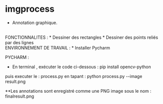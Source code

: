 # imgprocess
- Annotation graphique.

<br>
FONCTIONNALITES : 
* Dessiner des rectangles
* Dessiner des points reliés par des lignes


<br>
ENVIRONNEMENT DE TRAVAIL : 
* Installer Pycharm 



PYCHARM :
* En terminal , exécuter le code ci-dessous : 
 pip install opencv-python

puis executer le : process.py en tapant : python process.py --image result.png


**Les annotations sont enregistré comme une PNG image sous le nom : finalresult.png
